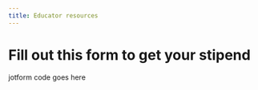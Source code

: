 ```yaml
---
title: Educator resources
---
```


# Fill out this form to get your stipend

jotform code goes here
